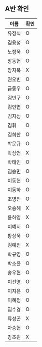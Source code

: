 ## A반 확인
이름 | 확인
--- | ---
유정식	| O
김용성	| O
노정욱	| O
장동현 | O  
장지욱	| X
권오빈	| O
금동우	| O
김민구	| O
김인엽	| O
김지성	| O
김휘 | O
김희찬	| O
박문규	| O
박상언	| X
박태인	| O
염승민	| O
이동현	| O
이동하	| O
조영진	| O
오승혜	| X
윤하영	| X
이예지	| O
황상욱	| O
김예진	| X
박규영	| O
박소윤	| O
송우현	| O
이선영	| O
이지은	| O
이혜정	| O
임수경	| O
류성곤	| X
차승현	| O
강초원	| X
